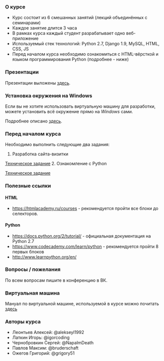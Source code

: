 ### О курсе
* Курс состоит из 6 смешанных занятий (лекций объединённых с семинарами)
* Каждое занятие длится 3 часа
* В рамках курса каждый студент разрабатывает одно веб-приложение
* Используемый стек технологий: Python 2.7, Django 1.9, MySQL, HTML, CSS, JS
* Перед началом курса необходимо ознакомиться с HTML-вёрсткой и языком программирования Python (подробнее - ниже)

### Презентации

Презентации выложены [здесь](https://github.com/tech-team/web_courses/tree/master/lectures).

### Установка окружения на Windows
Если вы не хотите использовать виртуальную машину для разработки, можете установить всё окружение прямо на *Windows* сами.

Подробнее описано [здесь](https://github.com/tech-team/web_courses/blob/master/manual_install.md).

### Перед началом курса
Необходимо выполнить следующие два задания:

1. Разработка сайта-визитки
  
  [Техническое задание](https://docs.google.com/document/d/1YHuQDKlaRZv6uEhVbqmGfDin9XVNpvuXAIhz6xpQYwk/edit)
2. Ознакомление с Python
  
  [Техническое задание](https://docs.google.com/document/d/1SdhnWwQLcR6qjbgvVZbSBpmRtcVVc48uq3kMtxhpV0c/edit)

### Полезные ссылки
#### HTML
* https://htmlacademy.ru/courses - рекомендуется пройти все блоки до селекторов.

#### Python
* https://docs.python.org/2/tutorial/ - официальная документация на Python 2.7
* https://www.codecademy.com/learn/python - рекомендуется пройти 8 первых блоков
* http://www.learnpython.org/en/

### Вопросы / пожелания
По всем вопросам пишите в конференцию в ВК.

### Виртуальная машина
Мануал по виртуальной машине, используемой в курсе можно почитать [здесь](https://github.com/tech-team/web_courses/blob/master/vm/README.md)

### Авторы курса
* Леонтьев Алексей: @alekseyl1992
* Латкин Игорь: @igorcoding
* Чернобровкин Сергей: @NapalmDeath
* Павлов Максим: @bruderschaft
* Ожегов Григорий: @grigory51
